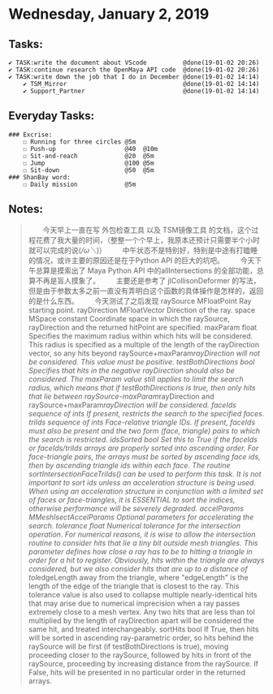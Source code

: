 # Wednesday, January 2, 2019

## Tasks:
    ✔ TASK:write the document about VScode          @done(19-01-02 20:26)
    ✔ TASK:continue research the OpenMaya API code  @done(19-01-02 20:26)
    ✔ TASK:write down the job that I do in December @done(19-01-02 14:14)
        ✔ TSM_Mirror                                @done(19-01-02 14:14)
        ✔ Support_Partner                           @done(19-01-02 14:14)



## Everyday Tasks:
    ### Excrise:
        ☐ Running for three circles @5m
        ☐ Push-up                   @40  @10m
        ☐ Sit-and-reach             @20  @5m
        ☐ Jump                      @100 @5m
        ☐ Sit-down                  @50  @5m
    ### ShanBay word:
        ☐ Daily mission             @5m

## Notes:
> &emsp;&emsp;今天早上一直在写 外包检查工具 以及 TSM镜像工具 的文档，这个过程花费了我大量的时间，（整整一个个早上，我原本还预计只需要半个小时就可以完成的说(*/ω＼*)）
> &emsp;&emsp;中午状态不是特别好，特别是中途有打瞌睡的情况，或许主要的原因还是在于Python API 的巨大的坑吧。
> &emsp;&emsp;今天下午总算是摸索出了 Maya Python API 中的allIntersections 的全部功能，总算不再是盲人摸象了。
> &emsp;&emsp;主要还是参考了 jlCollisonDeformer 的写法，但是由于参数太多之前一直没有弄明白这个函数的具体操作是怎样的，返回的是什么东西。
> &emsp;&emsp;今天测试了之后发现
> raySource	MFloatPoint	Ray starting point.
rayDirection	MFloatVector	Direction of the ray.
space	MSpace constant	Coordinate space in which the raySource, rayDirection and the returned hitPoint are specified.
maxParam	float	Specifies the maximum radius within which hits will be considered. This radius is specified as a multiple of the length of the rayDirection vector, so any hits beyond raySource+maxParam*rayDirection will not be considered. This value must be positive.
testBothDirections	bool	Specifies that hits in the negative rayDirection should also be considered. The maxParam value still applies to limit the search radius, which means that if testBothDirections is true, then only hits that lie between raySource-maxParam*rayDirection and raySource+maxParam*rayDirection will be considered.
faceIds	sequence of ints	If present, restricts the search to the specified faces.
triIds	sequence of ints	Face-relative triangle IDs. If present, faceIds must also be present and the two form (face, triangle) pairs to which the search is restricted.
idsSorted	bool	Set this to True if the faceIds or faceIds/triIds arrays are properly sorted into ascending order. For face-triangle pairs, the arrays must be sorted by ascending face ids, then by ascending triangle ids within each face. The routine sortIntersectionFaceTriIds() can be used to perform this task. It is not important to sort ids unless an acceleration structure is being used. When using an acceleration structure in conjunction with a limited set of faces or face-triangles, it is ESSENTIAL to sort the indices, otherwise performance will be severely degraded.
accelParams	MMeshIsectAccelParams	Optional parameters for accelerating the search.
tolerance	float	Numerical tolerance for the intersection operation. For numerical reasons, it is wise to allow the intersection routine to consider hits that lie a tiny bit outside mesh triangles. This parameter defines how close a ray has to be to hitting a triangle in order for a hit to register. Obviously, hits within the triangle are always considered, but we also consider hits that are up to a distance of tol*edgeLength away from the triangle, where "edgeLength" is the length of the edge of the triangle that is closest to the ray. This tolerance value is also used to collapse multiple nearly-identical hits that may arise due to numerical imprecision when a ray passes extremely close to a mesh vertex. Any two hits that are less than tol multiplied by the length of rayDirection apart will be considered the same hit, and treated interchangeably.
sortHits	bool	If True, then hits will be sorted in ascending ray-parametric order, so hits behind the raySource will be first (if testBothDirections is true), moving proceeding closer to the raySource, followed by hits in front of the raySource, proceeding by increasing distance from the raySource. If False, hits will be presented in no particular order in the returned arrays.
